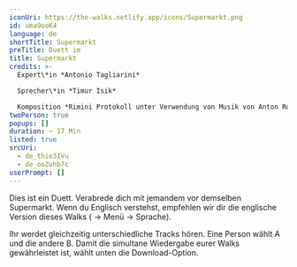 ```yaml
---
iconUri: https://the-walks.netlify.app/icons/Supermarkt.png
id: uma9ooK4
language: de
shortTitle: Supermarkt
preTitle: Duett im
title: Supermarkt
credits: >-
  Expert\*in *Antonio Tagliarini*

  Sprecher\*in *Timur Isik*

  Komposition *Rimini Protokoll unter Verwendung von Musik von Anton Rose & Thomas Mielmann sowie aus dem Film “Four rebounds to death” von Laurids Köhne & Tibor Köhne, komponiert von Linus Rogsch, produziert von Laurids Köhne & Tibor Köhne*
twoPerson: true
popups: []
duration: ~ 17 Min
listed: true
srcUri:
  - de_thie3IVu
  - de_ooZohb7c
userPrompt: []
---
```

Dies ist ein Duett. Verabrede dich mit jemandem vor demselben Supermarkt. Wenn du Englisch verstehst, empfehlen wir dir die englische Version dieses Walks ( → Menü → Sprache).

Ihr werdet gleichzeitig unterschiedliche Tracks hören. Eine Person wählt A und die andere B. Damit die simultane Wiedergabe eurer Walks gewährleistet ist, wählt unten die Download-Option.